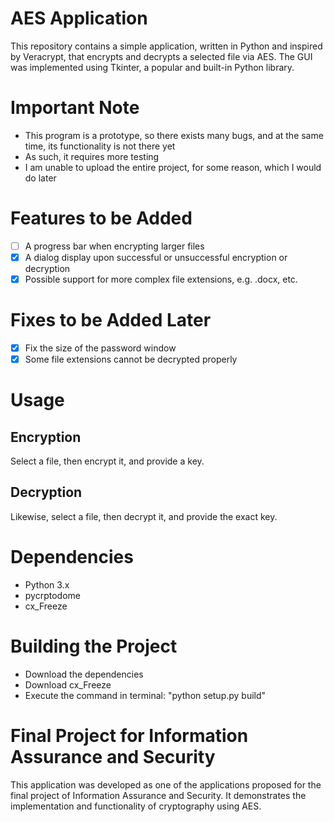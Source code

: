 # AES Application
This repository contains a simple application, written in Python and inspired by Veracrypt, that encrypts and decrypts a selected file via AES. 
The GUI was implemented using Tkinter, a popular and built-in Python library.

# Important Note 
- This program is a prototype, so there exists many bugs, and at the same time, its functionality is not there yet
- As such, it requires more testing  
- I am unable to upload the entire project, for some reason, which I would do later 

# Features to be Added  
- [ ] A progress bar when encrypting larger files 
- [x] A dialog display upon successful or unsuccessful encryption or decryption
- [x] Possible support for more complex file extensions, e.g. .docx, etc.

# Fixes to be Added Later 
- [x] Fix the size of the password window
- [x] Some file extensions cannot be decrypted properly  

# Usage 
## Encryption
Select a file, then encrypt it, and provide a key. 

## Decryption
Likewise, select a file, then decrypt it, and provide the exact key.

# Dependencies 
- Python 3.x
- pycrptodome  
- cx_Freeze

# Building the Project 
- Download the dependencies 
- Download cx_Freeze
- Execute the command in terminal: "python setup.py build"

# Final Project for Information Assurance and Security
This application was developed as one of the applications proposed for the final project of Information Assurance and Security. It demonstrates the implementation and functionality of cryptography using AES.



